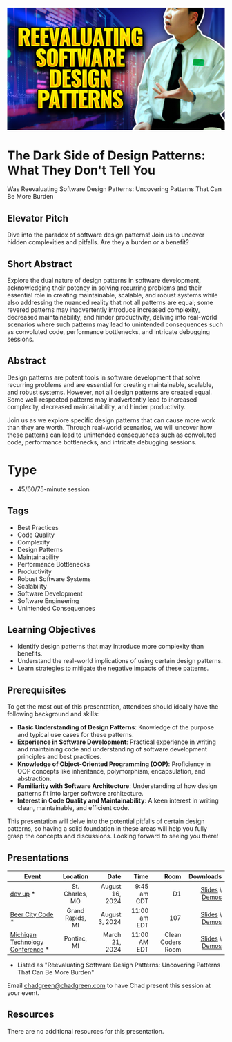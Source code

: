 ![The Dark Side of Design Patterns: What They Don't Tell You](Thumbnail.jpg)

# The Dark Side of Design Patterns: What They Don't Tell You
Was Reevaluating Software Design Patterns: Uncovering Patterns That Can Be More Burden

## Elevator Pitch
Dive into the paradox of software design patterns! Join us to uncover hidden complexities and pitfalls. Are they a burden or a benefit?

## Short Abstract
Explore the dual nature of design patterns in software development, acknowledging their potency in solving recurring problems and their essential role in creating maintainable, scalable, and robust systems while also addressing the nuanced reality that not all patterns are equal; some revered patterns may inadvertently introduce increased complexity, decreased maintainability, and hinder productivity, delving into real-world scenarios where such patterns may lead to unintended consequences such as convoluted code, performance bottlenecks, and intricate debugging sessions.

## Abstract
Design patterns are potent tools in software development that solve recurring problems and are essential for creating maintainable, scalable, and robust systems. However, not all design patterns are created equal. Some well-respected patterns may inadvertently lead to increased complexity, decreased maintainability, and hinder productivity.

Join us as we explore specific design patterns that can cause more work than they are worth. Through real-world scenarios, we will uncover how these patterns can lead to unintended consequences such as convoluted code, performance bottlenecks, and intricate debugging sessions.

# Type
- 45/60/75-minute session

## Tags
- Best Practices
- Code Quality
- Complexity
- Design Patterns
- Maintainability
- Performance Bottlenecks
- Productivity
- Robust Software Systems
- Scalability
- Software Development
- Software Engineering
- Unintended Consequences

## Learning Objectives
- Identify design patterns that may introduce more complexity than benefits.
- Understand the real-world implications of using certain design patterns.
- Learn strategies to mitigate the negative impacts of these patterns.

## Prerequisites
To get the most out of this presentation, attendees should ideally have the following background and skills:

- **Basic Understanding of Design Patterns**: Knowledge of the purpose and typical use cases for these patterns.
- **Experience in Software Development**: Practical experience in writing and maintaining code and understanding of software development principles and best practices.
- **Knowledge of Object-Oriented Programming (OOP)**: Proficiency in OOP concepts like inheritance, polymorphism, encapsulation, and abstraction.
- **Familiarity with Software Architecture**: Understanding of how design patterns fit into larger software architecture.
- **Interest in Code Quality and Maintainability**: A keen interest in writing clean, maintainable, and efficient code.

This presentation will delve into the potential pitfalls of certain design patterns, so having a solid foundation in these areas will help you fully grasp the concepts and discussions. Looking forward to seeing you there!

## Presentations

| Event | Location | Date | Time | Room | Downloads |
|-------|:--------:|-----:|-----:|-----:|----------:|
| [dev up](https://www.devupconf.org/) * | St. Charles, MO | August 16, 2024 | 9:45 am CDT | D1 | [Slides](EventMaterials/ReevaluatingSoftwareDesignPatterns-DevUp2024.pdf) \ [Demos](/Demos/) |
| [Beer City Code](https://www.beercitycode.com/) * | Grand Rapids, MI | August 3, 2024 | 11:00 am EDT | 107 | [Slides](EventMaterials/ReevaluatingSoftwareDesignPatterns-BeerCityCode.pdf) \ [Demos](/Demos/) |
| [Michigan Technology Conference](https://www.mitechcon.org/) * | Pontiac, MI | March 21, 2024 | 11:00 AM EDT | Clean Coders Room | [Slides](EventMaterials/ReevaluatingSoftwareDesignPatterns_MITechCon.pdf) \ [Demos](/Demos/)  |

* Listed as "Reevaluating Software Design Patterns: Uncovering Patterns That Can Be More Burden"

Email [chadgreen@chadgreen.com](mailto:chadgreen@chadgreen.com?subject=Presentation%20Request:%20Reevaulating%20Software%20Design%20Patterns) to have Chad present this session at your event.

## Resources
There are no additional resources for this presentation.
